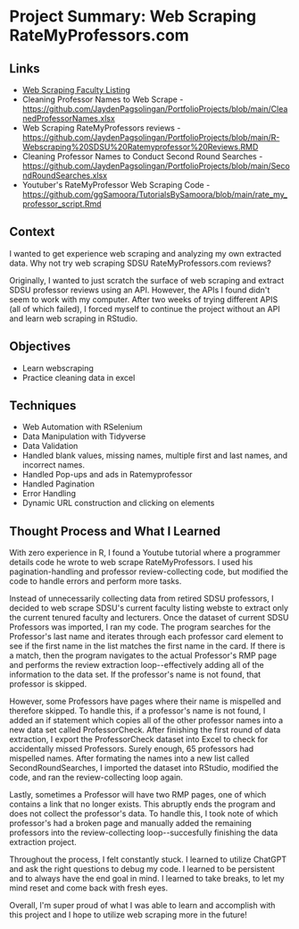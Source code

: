 # Project Summary: Web Scraping RateMyProfessors.com
## Links
- [Web Scraping Faculty Listing](https://github.com/JaydenPagsolingan/PortfolioProjects/blob/e3103e8920eea16c4c07c3c85dc1bd8f6e913583/R-Webscraping%20Faculty%20Listing.RMD)
- Cleaning Professor Names to Web Scrape - https://github.com/JaydenPagsolingan/PortfolioProjects/blob/main/CleanedProfessorNames.xlsx
- Web Scraping RateMyProfessors reviews - https://github.com/JaydenPagsolingan/PortfolioProjects/blob/main/R-Webscraping%20SDSU%20Ratemyprofessor%20Reviews.RMD
- Cleaning Professor Names to Conduct Second Round Searches - https://github.com/JaydenPagsolingan/PortfolioProjects/blob/main/SecondRoundSearches.xlsx
- Youtuber's RateMyProfessor Web Scraping Code - https://github.com/ggSamoora/TutorialsBySamoora/blob/main/rate_my_professor_script.Rmd
## Context
I wanted to get experience web scraping and analyzing my own extracted data. Why not try web scraping SDSU RateMyProfessors.com reviews?

Originally, I wanted to just scratch the surface of web scraping and extract SDSU professor reviews using an API. However, the APIs I found didn't seem to work with my computer. After two weeks of trying different APIS (all of which failed), I forced myself to continue the project without an API and learn web scraping in RStudio. 
## Objectives
- Learn webscraping
- Practice cleaning data in excel
## Techniques
- Web Automation with RSelenium
- Data Manipulation with Tidyverse
- Data Validation
- Handled blank values, missing names, multiple first and last names, and incorrect names.
- Handled Pop-ups and ads in Ratemyprofessor
- Handled Pagination
- Error Handling
- Dynamic URL construction and clicking on elements
## Thought Process and What I Learned
With zero experience in R, I found a Youtube tutorial where a programmer details code he wrote to web scrape RateMyProfessors. I used his pagination-handling and professor review-collecting code, but modified the code to handle errors and perform more tasks. 

Instead of unnecessarily collecting data from retired SDSU professors, I decided to web scrape SDSU's current faculty listing webste to extract only the current tenured faculty and lecturers. Once the dataset of current SDSU Professors was imported, I ran my code. The program searches for the Professor's last name and iterates through each professor card element to see if the first name in the list matches the first name in the card. If there is a match, then the program navigates to the actual Professor's RMP page and performs the review extraction loop--effectively adding all of the information to the data set. If the professor's name is not found, that professor is skipped.

However, some Professors have pages where their name is mispelled and therefore skipped. To handle this, if a professor's name is not found, I added an if statement which copies all of the other professor names into a new data set called ProfessorCheck. After finishing the first round of data extraction, I export the ProfessorCheck dataset into Excel to check for accidentally missed Professors. Surely enough, 65 professors had mispelled names. After formating the names into a new list called SecondRoundSearches, I imported the dataset into RStudio, modified the code, and ran the review-collecting loop again. 

Lastly, sometimes a Professor will have two RMP pages, one of which contains a link that no longer exists. This abruptly ends the program and does not collect the professor's data. To handle this, I took note of which professor's had a broken page and manually added the remaining professors into the review-collecting loop--succesfully finishing the data extraction project. 

Throughout the process, I felt constantly stuck. I learned to utilize ChatGPT and ask the right questions to debug my code. I learned to be persistent and to always have the end goal in mind. I learned to take breaks, to let my mind reset and come back with fresh eyes. 

Overall, I'm super proud of what I was able to learn and accomplish with this project and I hope to utilize web scraping more in the future!
